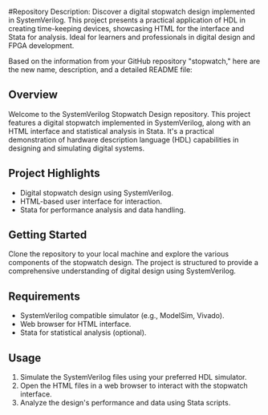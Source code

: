 #Repository Description:
Discover a digital stopwatch design implemented in SystemVerilog. This project presents a practical application of HDL in creating time-keeping devices, showcasing HTML for the interface and Stata for analysis. Ideal for learners and professionals in digital design and FPGA development.

Based on the information from your GitHub repository "stopwatch," here are the new name, description, and a detailed README file:

## Overview
Welcome to the SystemVerilog Stopwatch Design repository. This project features a digital stopwatch implemented in SystemVerilog, along with an HTML interface and statistical analysis in Stata. It's a practical demonstration of hardware description language (HDL) capabilities in designing and simulating digital systems.

## Project Highlights
- Digital stopwatch design using SystemVerilog.
- HTML-based user interface for interaction.
- Stata for performance analysis and data handling.

## Getting Started
Clone the repository to your local machine and explore the various components of the stopwatch design. The project is structured to provide a comprehensive understanding of digital design using SystemVerilog.

## Requirements
- SystemVerilog compatible simulator (e.g., ModelSim, Vivado).
- Web browser for HTML interface.
- Stata for statistical analysis (optional).

## Usage
1. Simulate the SystemVerilog files using your preferred HDL simulator.
2. Open the HTML files in a web browser to interact with the stopwatch interface.
3. Analyze the design's performance and data using Stata scripts.


